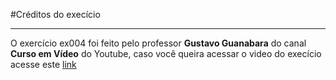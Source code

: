 #Créditos do execício
***
O exercício ex004 foi feito pelo professor **Gustavo Guanabara** do canal **Curso em Vídeo** do Youtube,
caso você queira acessar o video do execício acesse este [link](https://youtu.be/f5es-PpaUI8)